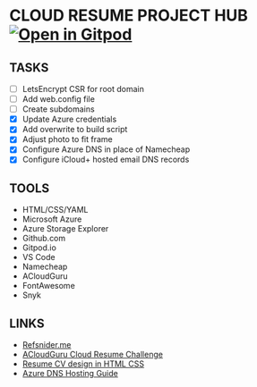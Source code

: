 # CLOUD RESUME PROJECT HUB [![Open in Gitpod](https://gitpod.io/button/open-in-gitpod.svg)](https://gitpod.io/#https://github.com/GorillaBearWolf/cloud-resume-azure)

## TASKS

- [ ] LetsEncrypt CSR for root domain
- [ ] Add web.config file
- [ ] Create subdomains
- [x] Update Azure credentials
- [x] Add overwrite to build script
- [x] Adjust photo to fit frame
- [x] Configure Azure DNS in place of Namecheap
- [x] Configure iCloud+ hosted email DNS records

## TOOLS

- HTML/CSS/YAML
- Microsoft Azure
- Azure Storage Explorer
- Github.com
- Gitpod.io
- VS Code
- Namecheap
- ACloudGuru
- FontAwesome
- Snyk

## LINKS

- [Refsnider.me](https://www.refsnider.me)
- [ACloudGuru Cloud Resume Challenge](https://acloudguru.com/blog/engineering/cloudguruchallenge-your-resume-in-azure)
- [Resume CV design in HTML CSS](https://www.youtube.com/watch?v=hnjHCmaUVPg&t=150s)
- [Azure DNS Hosting Guide](https://medium.com/capgemini-microsoft-team/a-guide-to-hosting-a-static-website-in-azure-832e5a785bd2)
